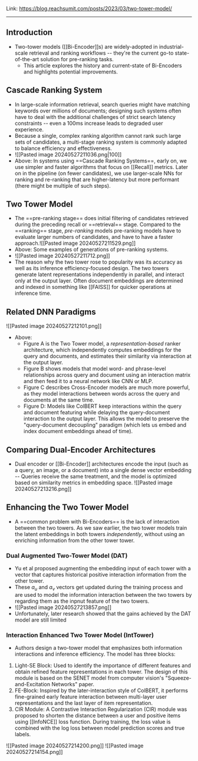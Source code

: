 Link: https://blog.reachsumit.com/posts/2023/03/two-tower-model/

---

## Introduction
- Two-tower models ([[Bi-Encoder]]s) are widely-adopted in industrial-scale retrieval and ranking workflows -- they're the current go-to state-of-the-art solution for pre-ranking tasks.
	- This article explores the history and current-state of Bi-Encoders and highlights potential improvements.

## Cascade Ranking System
- In large-scale information retrieval, search queries might have matching keywords over millions of documents; designing such systems often have to deal with the additional challenges of strict search latency constraints -- even a 100ms increase leads to degraded user experience.
- Because a single, complex ranking algorithm cannot rank such large sets of candidates, a multi-stage ranking system is commonly adapted to balance efficiency and effectiveness.
- ![[Pasted image 20240527211036.png|100]]
- Above: In systems using ==Cascade Ranking Systems==, early on, we use simpler and faster algorithms that focus on [[Recall]] metrics. Later on in the pipeline (on fewer candidates), we use larger-scale NNs for ranking and re-ranking that are higher-latency but more performant (there might be multiple of such steps).

## Two Tower Model
- The ==pre-ranking stage== does initial filtering of candidates retrieved during the preceding recall or ==retrieval== stage. Compared to the ==ranking== stage, *pre-ranking* models pre-ranking models have to evaluate larger numbers of candidates, and have to have a faster approach.![[Pasted image 20240527211529.png]]
- Above: Some examples of generations of pre-ranking systems.
- ![[Pasted image 20240527211712.png]]
- The reason why the two tower rose to popularity was its accuracy as well as its inference efficiency-focused design. The two towers generate latent representations independently in parallel, and interact only at the output layer. Often document embeddings are determined and indexed in something like [[FAISS]] for quicker operations at inference time.

## Related DNN Paradigms
![[Pasted image 20240527212101.png]]
- Above:
	- Figure A is the Two Tower model, a *representation-based* ranker architecture, which independently computes embeddings for the query and documents, and estimates their similarity via interaction at the output layer.
	- Figure B shows models that model word- and phrase-level relationships across query and document using an interaction matrix and then feed it to a neural network like CNN or MLP.
	- Figure C describes Cross-Encoder models are much more powerful, as they model interactions between words across the query and documents at the same time.
	- Figure D: Models like ColBERT keep interactions within the query and document featuring while delaying the query-document interaction to the output layer. This allows the model to preserve the "query-document decoupling" paradigm (which lets us embed and index document embeddings ahead of time).

## Comparing Dual-Encoder Architectures
- Dual encoder or [[Bi-Encoder]] architectures encode the input (such as a query, an image, or a document) into a single dense vector embedding -- Queries receive the same treatment, and the model is optimized based on similarity metrics in embedding space. ![[Pasted image 20240527213216.png]]

## Enhancing the Two Tower Model
- A ==common problem with Bi-Encoders== is the lack of interaction between the two towers. As we saw earlier, the two tower models train the latent embeddings in both towers *independently*, without using an enriching information from the other tower tower.

### Dual Augmented Two-Tower Model (DAT)
- Yu et al proposed augmenting the embedding input of each tower with a vector that captures historical positive interaction information from the other tower.
- These $a_u$ and $a_v$ vectors get updated during the training process and are used to model the information interaction between the two towers by regarding them as the inpnut feature of the two towers.
- ![[Pasted image 20240527213857.png]]
- Unfortunately, later research showed that the gains achieved by the DAT model are still limited

### Interaction Enhanced Two Tower Model (IntTower)
- Authors design a two-tower model that emphasizes both information interactions and inference efficiency. The model has three blocks:
1. Light-SE Block: Used to identify the importance of different features and obtain refined feature representations in each tower. The design of this module is based on the SENET model from computer vision's "Squeeze-and-Excitation Networks" paper.
2. FE-Block: Inspired by the later-interaction style of ColBERT, it performs fine-grained early feature interaction between multi-layer user representations and the last layer of item representation.
3. CIR Module: A Contrastive Interaction Regularization (CIR) module was proposed to shorten the distance between a user and positive items using [[InfoNCE]] loss function. During training, the loss value is combined with the log loss between model prediction scores and true labels.

![[Pasted image 20240527214200.png]]
![[Pasted image 20240527214154.png]]


